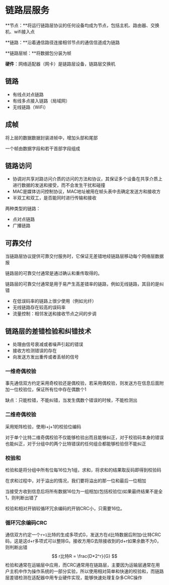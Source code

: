 # 链路层服务

**节点：**将运行链路层协议的任何设备均成为节点，包括主机、路由器、交换机、wifi接入点

**链路：**沿着通信路径连接相邻节点的通信信道成为链路

**链路层帧：**将数据包分装为帧

**硬件**：网络适配器（网卡）是链路层设备，链路层交换机



## 链路

+ 有线点对点链路
+ 有线多点接入链路（局域网）
+ 无线链路（WiFi）



## 成帧

将上层的数据数据封装进帧中，增加头部和尾部

一个帧由数据字段和若干首部字段组成



## 链路访问

+ 协调对共享对路访问介质的访问的方法和协议，其保证多个设备在共享介质上进行数据的发送和接受，而不会发生干扰和碰撞
+ MAC是媒体访问控制协议，MAC地址被用在帧头表中去确定发送方和接收方
+ 半双工和双工，是否能同时进行传输和接收



两种类型的链路：

+ 点对点链路
+ 广播链路







## 可靠交付

当链路层协议提供可靠交付服务时，它保证无差错地经链路层移动每个网络层数据报

链路层的可靠交付通常是通过确认和重传取得的。

链路层的可靠交付通常是用于易产生高差错率的链路，例如无线链路，其目的是纠错



+ 在低误码率的链路上很少使用（例如光纤）
+ 无线链路存在较高的误码率
+ 流量控制：相邻发送和接收节点之间的步调



## 链路层的差错检验和纠错技术

+ 处理由信号衰减或者噪声引起的错误
+ 接收方检测错误的存在
+ 向发送方发出重传或者丢帧的信号



### 一维奇偶校验

事先通信双方约定采用奇校验还是偶校验，若采用偶校验，则发送方在信息后面附加一位校验位，保证所有位中存在偶数个1

缺点：只能检错，不能纠错，当发生偶数个错误的时候，不能检测出



### 二维奇偶校验

采用矩阵检验，使用i+j+1的校验位编码

对于单个比特二维奇偶校验不仅能够检验出而且能够纠正，对于校验码本身的错误也能纠正，对于分组中的两个比特错误的任何组合都能够检验但不能纠正



### 校验和

检验和是将分组中所有位每16位为1组，求和，将求和的结果取反码即得到校验码

在求和过程中，对于溢出的情况，我们要将溢出的那一位和最后一位相加

当接受方收到信息后将所有数据16位为一组相加(包括校验位)如果最终结果不是全1，则判断出错了

校验和相对开销较循环冗余编码的开销CRC小，只需要16位。



### 循环冗余编码CRC

通信双方约定一个`r+1`比特的生成多项式G，发送方在d比特数据后附加r比特CRC码，这是这d+r多项式可以整除G。接收方用G去除接收到的d+r如果余数不为0，则判断出错
$$
r比特R = \frac{D*2^r}{G}
$$
检验和通常在运输层中应用，而CRC通常用在链路层，主要因为运输层通常在用户主机中作为操作系统的一部分实验，所以使用相对简单和快速的校验和，而链路层差错检测在适配器中用专业硬件实现，能够快速处理复杂多CRC操作



















